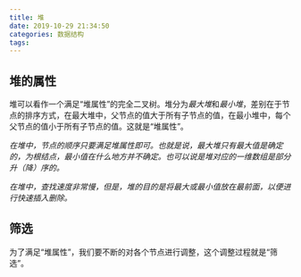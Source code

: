 ```yaml
---
title: 堆
date: 2019-10-29 21:34:50
categories: 数据结构
tags:
---
```


## 堆的属性

堆可以看作一个满足“堆属性”的完全二叉树。堆分为*最大堆*和*最小堆*，差别在于节点的排序方式，在最大堆中，父节点的值大于所有子节点的值，在最小堆中，每个父节点的值小于所有子节点的值。这就是“堆属性”。

*在堆中，节点的顺序只要满足堆属性即可。也就是说，最大堆只有最大值是确定的，为根结点，最小值在什么地方并不确定。也可以说是堆对应的一维数组是部分升（降）序的。*

*在堆中，查找速度非常慢，但是，堆的目的是将最大或最小值放在最前面，以便进行快速插入删除。*

## 筛选

为了满足“堆属性”，我们要不断的对各个节点进行调整，这个调整过程就是“筛选”。


